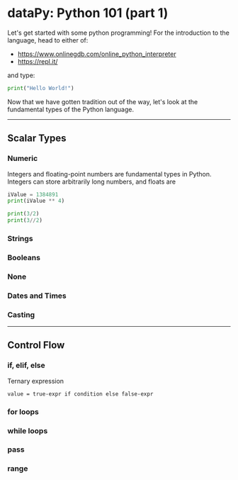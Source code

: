# dataPy: Python 101 (part 1)

Let's get started with some python programming! For the introduction to the language, head to either of:
* https://www.onlinegdb.com/online_python_interpreter
* https://repl.it/

and type:

```python
print("Hello World!")
```

Now that we have gotten tradition out of the way, let's look at the fundamental types of the Python language.

<hr>

## Scalar Types


### Numeric

Integers and floating-point numbers are fundamental types in Python. Integers can store arbitrarily long numbers, and floats are

```python
iValue = 1384891
print(iValue ** 4)
```


```python
print(3/2)
print(3//2)
```

###  Strings

###  Booleans

###  None

###  Dates and Times

### Casting

<hr>

##  Control Flow

###  if, elif, else

Ternary expression

```value = true-expr if condition else false-expr```

###  for loops

###  while loops

###  pass

###  range
